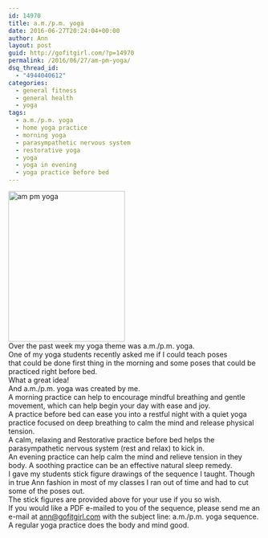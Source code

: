 ```yaml
---
id: 14970
title: a.m./p.m. yoga
date: 2016-06-27T20:24:04+00:00
author: Ann
layout: post
guid: http://gofitgirl.com/?p=14970
permalink: /2016/06/27/am-pm-yoga/
dsq_thread_id:
  - "4944040612"
categories:
  - general fitness
  - general health
  - yoga
tags:
  - a.m./p.m. yoga
  - home yoga practice
  - morning yoga
  - parasympathetic nervous system
  - restorative yoga
  - yoga
  - yoga in evening
  - yoga practice before bed
---
```

<a href="http://gofitgirl.com/2016/06/am-pm-yoga/ampmyogaseq/" rel="attachment wp-att-14971"><img class="alignleft wp-image-14971 size-medium" src="http://gofitgirl.com/wp-content/uploads/2016/06/ampmyogaseq-232x300.jpg" alt="am pm yoga" width="232" height="300" /></a>  
Over the past week my yoga theme was a.m./p.m. yoga.  
One of my yoga students recently asked me if I could teach poses that could be done first thing in the morning and some poses that could be practiced right before bed.  
What a great idea!  
And a.m./p.m. yoga was created by me.  
A morning practice can help to encourage mindful breathing and gentle movement, which can help begin your day with ease and joy.  
A practice before bed can ease you into a restful night with a quiet yoga practice focused on deep breathing to calm the mind and release physical tension.  
A calm, relaxing and Restorative practice before bed helps the parasympathetic nervous system (rest and relax) to kick in.  
An evening practice can help calm the mind and relieve tension in they body. A soothing practice can be an effective natural sleep remedy.  
I gave my students stick figure drawings of the sequence I taught. Though in true Ann fashion in most of my classes I ran out of time and had to cut some of the poses out.  
The stick figures are provided above for your use if you so wish.  
If you would like a PDF e-mailed to you of the sequence, please send me an e-mail at ann@gofitgirl.com with the subject line: a.m./p.m. yoga sequence.  
A regular yoga practice does the body and mind good.